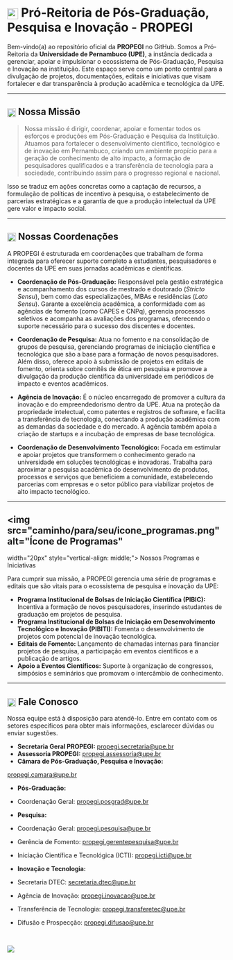 <h1><img src="caminho/para/seu/icone.png" alt="Logo PROPEGI" width="25px"
style="vertical-align: middle;"> Pró-Reitoria de Pós-Graduação, Pesquisa e Inovação -
PROPEGI</h1>

Bem-vindo(a) ao repositório oficial da **PROPEGI** no GitHub. Somos a Pró-Reitoria da
**Universidade de Pernambuco (UPE)**, a instância dedicada a gerenciar, apoiar e
impulsionar o ecossistema de Pós-Graduação, Pesquisa e Inovação na instituição. Este
espaço serve como um ponto central para a divulgação de projetos, documentações, editais e
iniciativas que visam fortalecer e dar transparência à produção acadêmica e tecnológica da
UPE.

---

<h2><img src="caminho/para/seu/icone_missao.png" alt="Ícone de Missão" width="20px"
style="vertical-align: middle;"> Nossa Missão</h2>

> Nossa missão é dirigir, coordenar, apoiar e fomentar todos os esforços e produções em
Pós-Graduação e Pesquisa da Instituição. Atuamos para fortalecer o desenvolvimento
científico, tecnológico e de inovação em Pernambuco, criando um ambiente propício para a
geração de conhecimento de alto impacto, a formação de pesquisadores qualificados e a
transferência de tecnologia para a sociedade, contribuindo assim para o progresso regional e
nacional.

Isso se traduz em ações concretas como a captação de recursos, a formulação de políticas
de incentivo à pesquisa, o estabelecimento de parcerias estratégicas e a garantia de que a
produção intelectual da UPE gere valor e impacto social.

---

<h2><img src="caminho/para/seu/icone_setores.png" alt="Ícone de Setores" width="20px"
style="vertical-align: middle;"> Nossas Coordenações</h2>

A PROPEGI é estruturada em coordenações que trabalham de forma integrada para oferecer
suporte completo a estudantes, pesquisadores e docentes da UPE em suas jornadas
acadêmicas e científicas.

* **Coordenação de Pós-Graduação:** Responsável pela gestão estratégica e
acompanhamento dos cursos de mestrado e doutorado (*Stricto Sensu*), bem como das
especializações, MBAs e residências (*Lato Sensu*). Garante a excelência acadêmica, a
conformidade com as agências de fomento (como CAPES e CNPq), gerencia processos
seletivos e acompanha as avaliações dos programas, oferecendo o suporte necessário para o
sucesso dos discentes e docentes.

* **Coordenação de Pesquisa:** Atua no fomento e na consolidação de grupos de pesquisa,
gerenciando programas de iniciação científica e tecnológica que são a base para a formação
de novos pesquisadores. Além disso, oferece apoio à submissão de projetos em editais de
fomento, orienta sobre comitês de ética em pesquisa e promove a divulgação da produção
científica da universidade em periódicos de impacto e eventos acadêmicos.

* **Agência de Inovação:** É o núcleo encarregado de promover a cultura da inovação e do
empreendedorismo dentro da UPE. Atua na proteção da propriedade intelectual, como
patentes e registros de software, e facilita a transferência de tecnologia, conectando a
produção acadêmica com as demandas da sociedade e do mercado. A agência também
apoia a criação de startups e a incubação de empresas de base tecnológica.

* **Coordenação de Desenvolvimento Tecnológico:** Focada em estimular e apoiar projetos
que transformem o conhecimento gerado na universidade em soluções tecnológicas e
inovadoras. Trabalha para aproximar a pesquisa acadêmica do desenvolvimento de produtos,
processos e serviços que beneficiem a comunidade, estabelecendo parcerias com empresas
e o setor público para viabilizar projetos de alto impacto tecnológico.

---

## <img src="caminho/para/seu/icone_programas.png" alt="Ícone de Programas"
width="20px" style="vertical-align: middle;"> Nossos Programas e Iniciativas

Para cumprir sua missão, a PROPEGI gerencia uma série de programas e editais que são vitais
para o ecossistema de pesquisa e inovação da UPE:

* **Programa Institucional de Bolsas de Iniciação Científica (PIBIC):** Incentiva a formação de
novos pesquisadores, inserindo estudantes de graduação em projetos de pesquisa.
* **Programa Institucional de Bolsas de Iniciação em Desenvolvimento Tecnológico e
Inovação (PIBITI):** Fomenta o desenvolvimento de projetos com potencial de inovação
tecnológica.
* **Editais de Fomento:** Lançamento de chamadas internas para financiar projetos de
pesquisa, a participação em eventos científicos e a publicação de artigos.
* **Apoio a Eventos Científicos:** Suporte à organização de congressos, simpósios e
seminários que promovam o intercâmbio de conhecimento.

---

<h2><img src="caminho/para/seu/icone_contato.png" alt="Ícone de Contato" width="20px"
style="vertical-align: middle;"> Fale Conosco</h2>

Nossa equipe está à disposição para atendê-lo. Entre em contato com os setores específicos
para obter mais informações, esclarecer dúvidas ou enviar sugestões.

* **Secretaria Geral PROPEGI:**
[propegi.secretaria@upe.br](mailto:propegi.secretaria@upe.br)
* **Assessoria PROPEGI:** [propegi.assessoria@upe.br](mailto:propegi.assessoria@upe.br)
* **Câmara de Pós-Graduação, Pesquisa e Inovação:**

[propegi.camara@upe.br](mailto:propegi.camara@upe.br)

* **Pós-Graduação:**
* Coordenação Geral: [propegi.posgrad@upe.br](mailto:propegi.posgrad@upe.br)

* **Pesquisa:**
* Coordenação Geral: [propegi.pesquisa@upe.br](mailto:propegi.pesquisa@upe.br)
* Gerência de Fomento:
[propegi.gerentepesquisa@upe.br](mailto:propegi.gerentepesquisa@upe.br)
* Iniciação Científica e Tecnológica (ICTI): [propegi.icti@upe.br](mailto:propegi.icti@upe.br)

* **Inovação e Tecnologia:**
* Secretaria DTEC: [secretaria.dtec@upe.br](mailto:secretaria.dtec@upe.br)
* Agência de Inovação: [propegi.inovacao@upe.br](mailto:propegi.inovacao@upe.br)
* Transferência de Tecnologia:
[propegi.transferetec@upe.br](mailto:propegi.transferetec@upe.br)
* Difusão e Prospecção: [propegi.difusao@upe.br](mailto:propegi.difusao@upe.br)

<br>

<a href="https://www.instagram.com/upe.propegi/" target="_blank"><img
src="https://img.shields.io/badge/-Instagram-%23E4405F?style=for-the-badge&logo=instagr
am&logoColor=white" target="_blank"></a>
